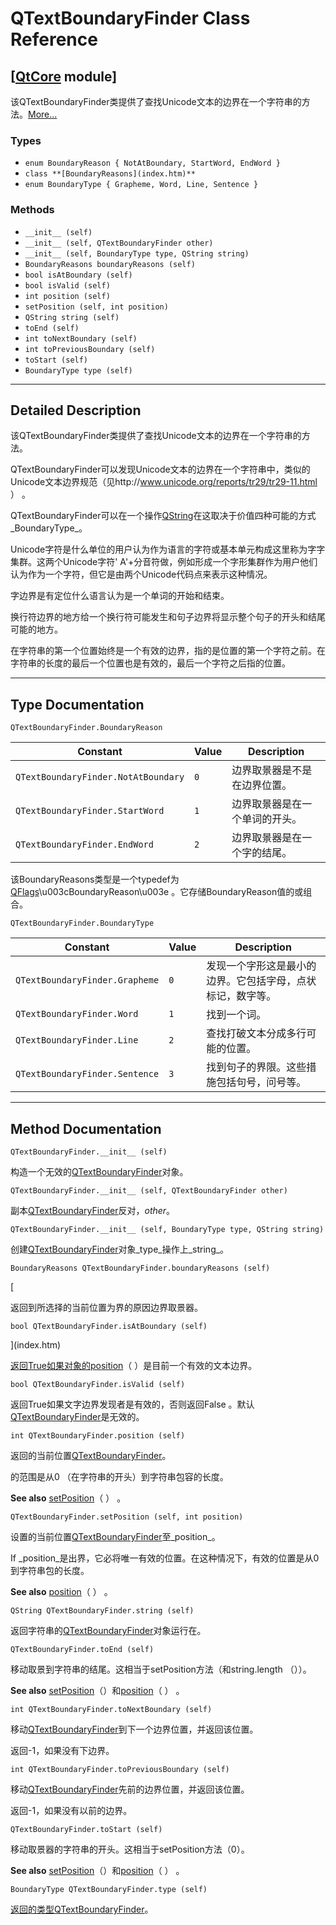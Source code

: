 # QTextBoundaryFinder Class Reference

## [[QtCore](index.htm) module]

该QTextBoundaryFinder类提供了查找Unicode文本的边界在一个字符串的方法。[More...](#details)

### Types

*   `enum BoundaryReason { NotAtBoundary, StartWord, EndWord }`
*   `class **[BoundaryReasons](index.htm)**`
*   `enum BoundaryType { Grapheme, Word, Line, Sentence }`

### Methods

*   `__init__ (self)`
*   `__init__ (self, QTextBoundaryFinder other)`
*   `__init__ (self, BoundaryType type, QString string)`
*   `BoundaryReasons boundaryReasons (self)`
*   `bool isAtBoundary (self)`
*   `bool isValid (self)`
*   `int position (self)`
*   `setPosition (self, int position)`
*   `QString string (self)`
*   `toEnd (self)`
*   `int toNextBoundary (self)`
*   `int toPreviousBoundary (self)`
*   `toStart (self)`
*   `BoundaryType type (self)`

* * *

## Detailed Description

该QTextBoundaryFinder类提供了查找Unicode文本的边界在一个字符串的方法。

QTextBoundaryFinder可以发现Unicode文本的边界在一个字符串中，类似的Unicode文本边界规范（见http://www.unicode.org/reports/tr29/tr29-11.html ） 。

QTextBoundaryFinder可以在一个操作[QString](qstring.html)在这取决于价值四种可能的方式_BoundaryType_。

Unicode字符是什么单位的用户认为作为语言的字符或基本单元构成这里称为字字集群。这两个Unicode字符' A'+分音符做，例如形成一个字形集群作为用户他们认为作为一个字符，但它是由两个Unicode代码点来表示这种情况。

字边界是有定位什么语言认为是一个单词的开始和结束。

换行符边界的地方给一个换行符可能发生和句子边界将显示整个句子的开头和结尾可能的地方。

在字符串的第一个位置始终是一个有效的边界，指的是位置的第一个字符之前。在字符串的长度的最后一个位置也是有效的，最后一个字符之后指的位置。

* * *

## Type Documentation

```
QTextBoundaryFinder.BoundaryReason
```

| Constant | Value | Description |
| --- | --- | --- |
| `QTextBoundaryFinder.NotAtBoundary` | `0` | 边界取景器是不是在边界位置。 |
| `QTextBoundaryFinder.StartWord` | `1` | 边界取景器是在一个单词的开头。 |
| `QTextBoundaryFinder.EndWord` | `2` | 边界取景器是在一个字的结尾。 |

该BoundaryReasons类型是一个typedef为[QFlags](index.htm)\u003cBoundaryReason\u003e 。它存储BoundaryReason值的或组合。

```
QTextBoundaryFinder.BoundaryType
```

| Constant | Value | Description |
| --- | --- | --- |
| `QTextBoundaryFinder.Grapheme` | `0` | 发现一个字形这是最小的边界。它包括字母，点状标记，数字等。 |
| `QTextBoundaryFinder.Word` | `1` | 找到一个词。 |
| `QTextBoundaryFinder.Line` | `2` | 查找打破文本分成多行可能的位置。 |
| `QTextBoundaryFinder.Sentence` | `3` | 找到句子的界限。这些措施包括句号，问号等。 |

* * *

## Method Documentation

```
QTextBoundaryFinder.__init__ (self)
```

构造一个无效的[QTextBoundaryFinder](qtextboundaryfinder.html)对象。

```
QTextBoundaryFinder.__init__ (self, QTextBoundaryFinder other)
```

副本[QTextBoundaryFinder](qtextboundaryfinder.html)反对，_other_。

```
QTextBoundaryFinder.__init__ (self, BoundaryType type, QString string)
```

创建[QTextBoundaryFinder](qtextboundaryfinder.html)对象_type_操作上_string_。

```
BoundaryReasons QTextBoundaryFinder.boundaryReasons (self)
```

[

返回到所选择的当前位置为界的原因边界取景器。

```
bool QTextBoundaryFinder.isAtBoundary (self)
```

](index.htm)

[返回True如果对象的](index.htm)[position](qtextboundaryfinder.html#position)（ ）是目前一个有效的文本边界。

```
bool QTextBoundaryFinder.isValid (self)
```

返回True如果文字边界发现者是有效的，否则返回False 。默认[QTextBoundaryFinder](qtextboundaryfinder.html)是无效的。

```
int QTextBoundaryFinder.position (self)
```

返回的当前位置[QTextBoundaryFinder](qtextboundaryfinder.html)。

的范围是从0 （在字符串的开头）到字符串包容的长度。

**See also** [setPosition](qtextboundaryfinder.html#setPosition)（ ） 。

```
QTextBoundaryFinder.setPosition (self, int position)
```

设置的当前位置[QTextBoundaryFinder](qtextboundaryfinder.html)至_position_。

If _position_是出界，它必将唯一有效的位置。在这种情况下，有效的位置是从0到字符串包的长度。

**See also** [position](qtextboundaryfinder.html#position)（ ） 。

```
QString QTextBoundaryFinder.string (self)
```

返回字符串的[QTextBoundaryFinder](qtextboundaryfinder.html)对象运行在。

```
QTextBoundaryFinder.toEnd (self)
```

移动取景到字符串的结尾。这相当于setPosition方法（和string.length （））。

**See also** [setPosition](qtextboundaryfinder.html#setPosition)（）和[position](qtextboundaryfinder.html#position)（ ） 。

```
int QTextBoundaryFinder.toNextBoundary (self)
```

移动[QTextBoundaryFinder](qtextboundaryfinder.html)到下一个边界位置，并返回该位置。

返回-1，如果没有下边界。

```
int QTextBoundaryFinder.toPreviousBoundary (self)
```

移动[QTextBoundaryFinder](qtextboundaryfinder.html)先前的边界位置，并返回该位置。

返回-1，如果没有以前的边界。

```
QTextBoundaryFinder.toStart (self)
```

移动取景器的字符串的开头。这相当于setPosition方法（0）。

**See also** [setPosition](qtextboundaryfinder.html#setPosition)（）和[position](qtextboundaryfinder.html#position)（ ） 。

```
BoundaryType QTextBoundaryFinder.type (self)
```

[](qtextboundaryfinder.html#BoundaryType-enum)

[返回的类型](qtextboundaryfinder.html#BoundaryType-enum)[QTextBoundaryFinder](qtextboundaryfinder.html)。